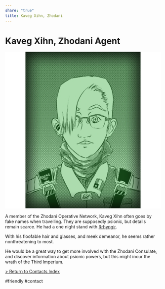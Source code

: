 ```yaml
---
share: "true"
title: Kaveg Xihn, Zhodani
---
```

  
# Kaveg Xihn, Zhodani Agent  
![500x500](../Attachments/KavegXihn.png)  
  
A member of the Zhodani Operative Network, Kaveg Xihn often goes by fake names when travelling. They are supposedly psionic, but details remain scarce. He had a one night stand with [Rrhyngir](../Crew/Rrhyngir.md).  
  
With his floofable hair and glasses, and meek demeanor, he seems rather nonthreatening to most.    
  
He would be a great way to get more involved with the Zhodani Consulate, and discover information about psionic powers, but this might incur the wrath of the Third Imperium.  
  
[> Return to Contacts Index](./index.md)  
  
#friendly #contact